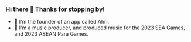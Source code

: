 ### Hi there 👋 Thanks for stopping by!

- 🚀 I'm the founder of an app called Ahri.
- 🌱 I'm a music producer, and produced music for the 2023 SEA Games, and 2023 ASEAN Para Games.

<!--
**amarinsam/amarinsam** is a ✨ _special_ ✨ repository because its `README.md` (this file) appears on your GitHub profile.

Here are some ideas to get you started:

- 🔭 Head of Product at nTn Dining Technologies
- 🌱 I’m currently learning ...
- 👯 I’m looking to collaborate on ...
- 🤔 I’m looking for help with ...
- 💬 Ask me about ...
- 📫 How to reach me: ...
- 😄 Pronouns: ...
- ⚡ Fun fact: ...
-->
